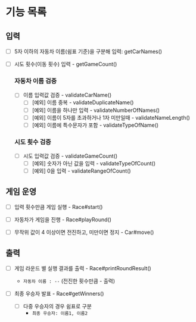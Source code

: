 # 기능 목록

## 입력

- [ ] 5자 이하의 자동차 이름(쉼표 기준)을 구분해 입력:  getCarNames()

- [ ] 시도 횟수(이동 횟수) 입력 - getGameCount()

  ### 자동차 이름 검증
    - [ ] 이름 입력값 검증 - validateCarName()
      - [ ] [예외] 이름 중복 - validateDuplicateName()
      - [ ] [예외] 이름을 하나만 입력 - validateNumberOfNames()
      - [ ] [예외] 이름이 5자를 초과하거나 1자 미만일때 - validateNameLength()
      - [ ] [예외] 이름에 특수문자가 포함 - validateTypeOfName()

  ### 시도 횟수 검증
    - [ ] 시도 입력값 검증 - validateGameCount()
      - [ ] [예외] 숫자가 아닌 값을 입력 - validateTypeOfCount()
      - [ ] [예외] 0을 입력 - validateRangeOfCount()

## 게임 운영

- [ ] 입력 횟수만큼 게임 실행 - Race#start()
- [ ] 자동차가 게임을 진행 - Race#playRound()
- [ ] 무작위 값이 4 이상이면 전진하고, 미만이면 정지 - Car#move()


## 출력

  - [ ] 게임 라운드 별 실행 결과를 출력 - Race#printRoundResult()
    - `자동차 이름 : --` (전진한 횟수만큼 - 출력)

- [ ] 최종 우승자 발표 - Race#getWinners()
  - [ ] 다중 우승자의 경우 쉼표로 구분
    - `최종 우승자: 이름1, 이름2`
